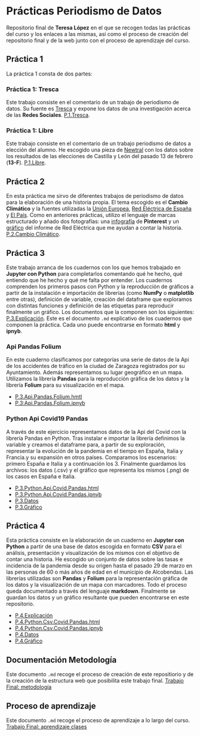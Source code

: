 # Prácticas Periodismo de Datos
Repositorio final de **Teresa López** en el que se recogen todas las prácticas del curso y los enlaces a las mismas, así como el proceso de creación del repositorio final y de la web junto con el proceso de aprendizaje del curso. 

## Práctica 1
La práctica 1 consta de dos partes:

### Práctica 1: Tresca
Este trabajo consiste en el comentario de un trabajo de periodismo de datos. Su fuente es [Tresca](https://trescaproject.eu/2021/10/07/are-social-media-harmful-yes-say-most-europeans-but-its-complicated/) y expone los datos de una investigación acerca de las **Redes Sociales**.
[P.1.Tresca](practica-1-tresca.md).

### Práctica 1: Libre
Este trabajo consiste en el comentario de un trabajo periodismo de datos a elección del alumno. He escogido una pieza de [Newtral](https://www.newtral.es/pp-vox-resultados-elecciones-castilla-leon/20220214/) con los datos sobre los resultados de las elecciones de Castilla y León del pasado 13 de febrero (**13-F**).
[P.1.Libre](practica-1-libre.md).

## Práctica 2
En esta práctica me sirvo de diferentes trabajos de periodismo de datos para la elaboración de una historia propia. El tema escogido es el **Cambio Climático** y la fuentes utilizadas la [Unión Europea](https://op.europa.eu/en/publication-detail/-/publication/b9a25ba4-9ef6-11ea-9d2d-01aa75ed71a1/language-), [Red Eléctrica de España](https://www.pv-magazine.es/2021/03/16/record-historico-de-produccion-renovable-en-2020-que-supuso-el-44-de-la-generacion/) y [El País](https://elpais.com/clima-y-medio-ambiente/cambio-climatico/2021-11-07/como-sera-2060-el-mapa-con-nuestros-posibles-futuros-climaticos.html). Como en anteriores prácticas, utilizo el lenguaje de marcas estructurado y añado dos fotografías: una [infografía](https://i.pinimg.com/originals/39/a1/1d/39a11ddcc1817b1fbeffbf2ef7819b5e.jpg) de **Pinterest** y un [gráfico](https://www.energias-renovables.com/ficheroenergias/fotos/agenda/original/c/coberturadelademanda2020.jpg) del informe de Red Eléctrica que me ayudan a contar la historia.
[P.2.Cambio Climático](practica-2.md).

## Práctica 3
Este trabajo arranca de los cuadernos con los que hemos trabajado en **Jupyter con Python** para completarlos comentando qué he hecho, qué entiendo que he hecho y qué me falta por entender. Los cuadernos comprenden los primeros pasos con Python y la reproducción de gráficos a partir de la instalación e importación de librerías (como **NumPy** o **matplotlib** entre otras), definición de variable, creación del dataframe que exploramos con distintas funciones y definición de las etiquetas para reproducir finalmente un gráfico. Los documentos que la componen son los siguientes:
[P.3.Explicación](practica-3.md).
Este es el documento `.md` explicativo de los cuadernos que componen la práctica. Cada uno puede encontrarse en formato **html** y **ipnyb**.

### Api Pandas Folium 
En este cuaderno clasificamos por categorías una serie de datos de la Api de los accidentes de tráfico en la ciudad de Zaragoza registrados por su Ayuntamiento. Además representamos su lugar geográfico en un mapa. Utilizamos la librería **Pandas** para la reproducción gráfica de los datos y la librería **Folium** para su visualización en el mapa.
- [P.3.Api.Pandas.Folium.hmtl](api-pandas-folium.html)
- [P.3:Api.Pandas.Folium.ipnyb](api-pandas-folium.ipynb)

### Python Api Covid19 Pandas
A través de este ejercicio representamos datos de la Api del Covid con la librería Pandas en Python. Tras instalar e importar la librería definimos la variable y creamos el dataframe para, a partir de su exploración, representar la evolución de la pandemia en el tiempo en España, Italia y Francia.y su expansión en otros países. Comparamos los escenarios: primero España e Italia y a continuación los 3. Finalmente guardamos los archivos: los datos (.csv) y el gráfico que representa los mismos (.png) de los casos en España e Italia. 
- [P.3.Python.Api.Covid.Pandas.html](python-api-covid19-pandas.html)
- [P.3.Python.Api.Covid.Pandas.ipnyb](python-api-covid19-pandas.ipynb)
- [P.3.Datos](esvsit.csv)
- [P.3.Gráfico](esvsitvsmx.png)

## Práctica 4
Esta práctica consiste en la elaboración de un cuaderno en **Jupyter con Python** a partir de una base de datos escogida en formato **CSV** para el análisis, presentación y visualización de los mismos con el objetivo de contar una historia. He escogido un conjunto de datos sobre las tasas e incidencia de la pandemia desde su origen hasta el pasado 29 de marzo en las personas de 60 o más años de edad en el municipio de Alcobendas. Las librerías utilizadas son **Pandas** y **Folium** para la representación gráfica de los datos y la visualización de un mapa con marcadores. Todo el proceso queda documentado a través del lenguaje **markdown**. Finalmente se guardan los datos y un gráfico resultante que pueden encontrarse en este repositorio. 
- [P.4.Explicación](practica-4.md)
- [P.4.Python.Csv.Covid.Pandas.html](python-csv-covid19-pandas-.html)
- [P.4.Python.Csv.Covid.Pandas.ipnyb](python-prueba.ipynb)
- [P.4.Datos](practica-4.csv)
- [P.4.Gráfico](practica-4-grafico.png)

## Documentación Metodología
Este documento `.md` recoge el proceso de creación de este repositiorio y de la creación de la estructura web que posibilita este trabajo final.
[Trabajo Final: metodología](metodologia.md)

## Proceso de aprendizaje
Este documento `.md` recoge el proceso de aprendizaje a lo largo del curso.
[Trabajo Final: aprendizaje clases](resumen.md)
